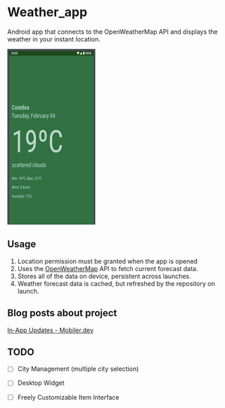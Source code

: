 # Weather_app
Android app that connects to the OpenWeatherMap API and displays the weather in your instant location.

<img src="https://github.com/yusufkaran/Weather_app/blob/master/Ekran%20Resmi%202020-05-02%2021.07.32.png" width="200" height="400">

## Usage

1. Location permission must be granted when the app is opened
2. Uses the [OpenWeatherMap](https://openweathermap.org/api) API to fetch current forecast data.
3. Stores all of the data on device, persistent across launches.
4. Weather forecast data is cached, but refreshed by the repository on launch.


## Blog posts about project
  [In-App Updates - Mobiler.dev](https://www.mobiler.dev/profile/karanyusuf/blog-posts)

## TODO
- [ ] City Management (multiple city selection)
- [ ] Desktop Widget
- [ ] Freely Customizable Item Interface


